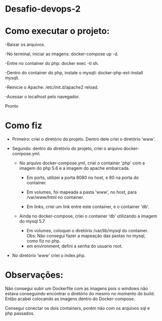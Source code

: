 # Desafio-devops-2


  # Como executar o projeto:

-Baixar os arquivos.

-No terminal, iniciar as imagens:  docker-compose up -d.

-Entre no container do php: docker exec -ti <id do container> sh.
  
-Dentro do container do php, instale o mysqli: docker-php-ext-install mysqli.

-Reinicie o Apache: /etc/init.d/apache2 reload.

-Acessar o localhost pelo navegador.

Pronto

  # Como fiz


  - Primeiro: criei o diretório do projeto. Dentro dele criei o diretório 'www'.

  - Segundo: dentro do diretório do projeto, criei o arquivo docker-compose.yml.

      - No arquivo docker-compose.yml, criei o container 'php' com a imagem do php 5.6 e a imagem do apache embarcada.
  
	      - Em ports, utilizei a porta 8080 no host, e 80 na porta do container.
 
        - Em volumes, foi mapeada a pasta 'www', no host, para /var/www/html no container.
  
	     - Em links, criei um link entre este container, e o container 'db'.

    - Ainda no docker-compose, criei o container ‘db’ utilizando a imagem do mysql 5.7
  
       - Em volumes, coloquei o diretório /var/lib/mysql do container. Obs: Não consegui fazer a mapeação das pastas no mysql, como fiz no php.
       - em environment, defini a senha do usuario root.



- No diretório ‘www’ criei o index.php.
  
# Observações:

Não consegui subir um Dockerfile com as imagens pois o windows não estava conseguindo encontrar o diretório do mesmo no momento do build. Então acabei colocando as imagens dentro do Docker-compose.

Consegui conectar os dois containers, porém não com os arquivos sql e php passados.
